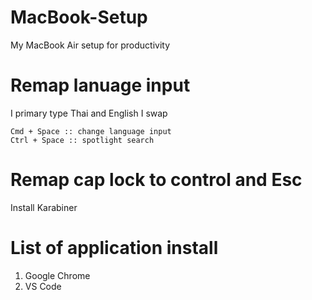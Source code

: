 # MacBook-Setup
My MacBook Air setup for productivity


# Remap lanuage input
I primary type Thai and English
I swap 
```
Cmd + Space :: change language input
Ctrl + Space :: spotlight search
```

# Remap cap lock to control and Esc
Install Karabiner


# List of application install
1. Google Chrome
2. VS Code
